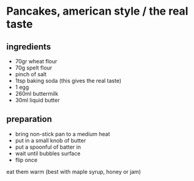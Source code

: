 # Pancakes, american style / the real taste

## ingredients

- 70gr wheat flour
- 70g spelt flour
- pinch of salt
- 1tsp baking soda (this gives the real taste)
- 1 egg
- 260ml buttermilk
- 30ml liquid butter

## preparation

- bring non-stick pan to a medium heat
- put in a small knob of butter
- put a spoonful of batter in
- wait until bubbles surface
- flip once

eat them warm (best with maple syrup, honey or jam)
